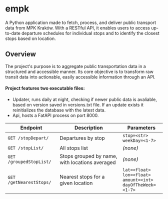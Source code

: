 # empk
A Python application made to fetch, process, and deliver public transport data from MPK Kraków. With a RESTful API, it enables users to access up-to-date departure schedules for individual stops and to identify the closest stops based on location.

## Overview 
The project's purpose is to aggregate public transportation data in a structured and accessible manner. Its core objective is to transform raw transit data into actionable, easily accessible information through an API.

#### Project features two executable files:
- Updater, runs daily at night, checking if newer public data is avaliable, based on version saved in versions.txt file. If an update exists it reinitializes the database with the latest data.
- Api, hosts a FatAPI process on port 8000.

| Endpoint                | Description                  | Parameters                                                                   |
| ----------------------- | ---------------------------- | ---------------------------------------------------------------------------- |
| `GET /stopDepart/`      | Departures by stop           | `stop=<str>`<br>`weekDay=<1-7>`                                            |
| `GET /stopList/`        | All stops list             | *(none)*                                                                     |
| `GET /groupedStopList/` | Stops grouped by name, with locations averaged | *(none)*                                                                     |
| `GET /getNearestStops/` | Nearest stops for a given location      | `lat=<float>`<br>`lon=<float>`<br>`amount=<int>`<br>`dayOfTheWeek=<1-7>` |
